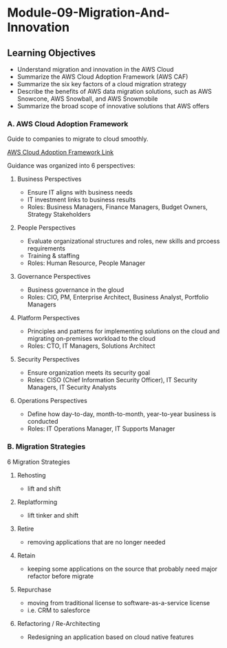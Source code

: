# Module-09-Migration-And-Innovation

## Learning Objectives

- Understand migration and innovation in the AWS Cloud
- Summarize the AWS Cloud Adoption Framework (AWS CAF)
- Summarize the six key factors of a cloud migration strategy
- Describe the benefits of AWS data migration solutions, such as AWS Snowcone, AWS Snowball, and AWS Snowmobile
- Summarize the broad scope of innovative solutions that AWS offers

### A. AWS Cloud Adoption Framework

Guide to companies to migrate to cloud smoothly.

[AWS Cloud Adoption Framework Link](https://d1.awsstatic.com/whitepapers/aws_cloud_adoption_framework.pdf)

Guidance was organized into 6 perspectives:

1. Business Perspectives

   - Ensure IT aligns with business needs
   - IT investment links to business results
   - Roles: Business Managers, Finance Managers, Budget Owners, Strategy Stakeholders

2. People Perspectives

   - Evaluate organizational structures and roles, new skills and prcoess requirements
   - Training & staffing
   - Roles: Human Resource, People Manager

3. Governance Perspectives

   - Business governance in the gloud
   - Roles: CIO, PM, Enterprise Architect, Business Analyst, Portfolio Managers

4. Platform Perspectives

   - Principles and patterns for implementing solutions on the cloud and migrating on-premises workload to the cloud
   - Roles: CTO, IT Managers, Solutions Architect

5. Security Perspectives

   - Ensure organization meets its security goal
   - Roles: CISO (Chief Information Security Officer), IT Security Managers, IT Security Analysts

6. Operations Perspectives

   - Define how day-to-day, month-to-month, year-to-year business is conducted
   - Roles: IT Operations Manager, IT Supports Manager

### B. Migration Strategies

6 Migration Strategies

1. Rehosting

   - lift and shift

2. Replatforming

   - lift tinker and shift

3. Retire

   - removing applications that are no longer needed

4. Retain

   - keeping some applications on the source that probably need major refactor before migrate

5. Repurchase

   - moving from traditional license to software-as-a-service license
   - i.e. CRM to salesforce

6. Refactoring / Re-Architecting

   - Redesigning an application based on cloud native features
